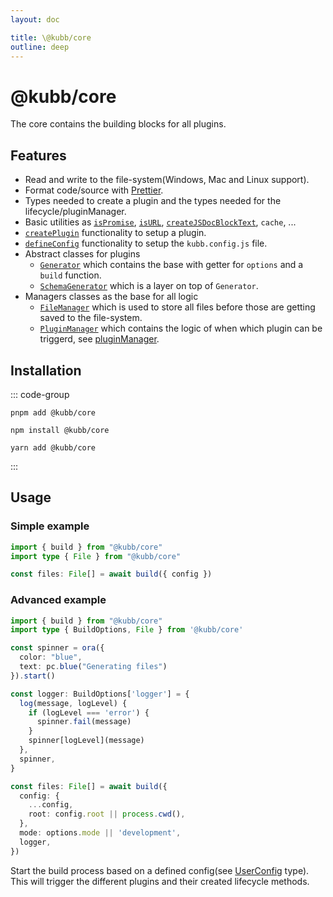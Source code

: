 ```yaml
---
layout: doc

title: \@kubb/core
outline: deep
---
```


# @kubb/core

The core contains the building blocks for all plugins.

## Features
- Read and write to the file-system(Windows, Mac and Linux support).
- Format code/source with [Prettier](https://prettier.io/).
- Types needed to create a plugin and the types needed for the lifecycle/pluginManager.
- Basic utilities as [`isPromise`](https://github.com/kubb-project/kubb/blob/main/packages/core/src/utils/isPromise.ts), [`isURL`](https://github.com/kubb-project/kubb/blob/main/packages/core/src/utils/isURL.ts), [`createJSDocBlockText`](https://github.com/kubb-project/kubb/blob/main/packages/core/src/utils/createJSDocBlockText.ts), `cache`, ...
- [`createPlugin`](https://github.com/kubb-project/kubb/blob/main/packages/core/src/plugin.ts) functionality to setup a plugin.
- [`defineConfig`](https://github.com/kubb-project/kubb/blob/main/packages/core/src/config.ts) functionality to setup the `kubb.config.js` file.
- Abstract classes for plugins
  - [`Generator`](https://github.com/kubb-project/kubb/blob/main/packages/core/src/generators/Generator.ts) which contains the base with getter for `options` and a `build` function.
  - [`SchemaGenerator`](https://github.com/kubb-project/kubb/blob/main/packages/core/src/generators/SchemaGenerator.ts) which is a layer on top of `Generator`.
- Managers classes as the base for all logic
  - [`FileManager`](https://github.com/kubb-project/kubb/blob/main/packages/core/src/managers/fileManager/FileManager.ts) which is used to store all files before those are getting saved to the file-system.
  - [`PluginManager`](https://github.com/kubb-project/kubb/blob/main/packages/core/src/managers/pluginManager/PluginManager.ts) which contains the logic of when which plugin can be triggerd, see [pluginManager](/reference/pluginManager).

## Installation

::: code-group

```shell [pnpm]
pnpm add @kubb/core
```

```shell [npm]
npm install @kubb/core
```

```shell [yarn]
yarn add @kubb/core
```

:::

## Usage

### Simple example

```typescript
import { build } from "@kubb/core"
import type { File } from "@kubb/core"

const files: File[] = await build({ config })
```

### Advanced example

```typescript
import { build } from "@kubb/core"
import type { BuildOptions, File } from '@kubb/core'

const spinner = ora({
  color: "blue",
  text: pc.blue("Generating files")
}).start()

const logger: BuildOptions['logger'] = {
  log(message, logLevel) {
    if (logLevel === 'error') {
      spinner.fail(message)
    }
    spinner[logLevel](message)
  },
  spinner,
}

const files: File[] = await build({
  config: {
    ...config,
    root: config.root || process.cwd(),
  },
  mode: options.mode || 'development',
  logger,
})
```

Start the build process based on a defined config(see [UserConfig](https://github.com/kubb-project/kubb/blob/main/packages/core/src/config.ts) type). 
This will trigger the different plugins and their created lifecycle methods.
